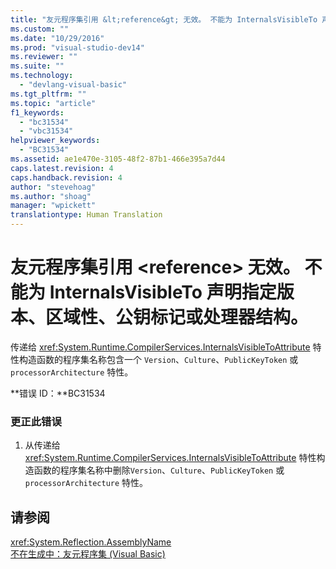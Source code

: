 ```yaml
---
title: "友元程序集引用 &lt;reference&gt; 无效。 不能为 InternalsVisibleTo 声明指定版本、区域性、公钥标记或处理器结构。 | Microsoft Docs"
ms.custom: ""
ms.date: "10/29/2016"
ms.prod: "visual-studio-dev14"
ms.reviewer: ""
ms.suite: ""
ms.technology: 
  - "devlang-visual-basic"
ms.tgt_pltfrm: ""
ms.topic: "article"
f1_keywords: 
  - "bc31534"
  - "vbc31534"
helpviewer_keywords: 
  - "BC31534"
ms.assetid: ae1e470e-3105-48f2-87b1-466e395a7d44
caps.latest.revision: 4
caps.handback.revision: 4
author: "stevehoag"
ms.author: "shoag"
manager: "wpickett"
translationtype: Human Translation
---
```

# 友元程序集引用 &lt;reference&gt; 无效。 不能为 InternalsVisibleTo 声明指定版本、区域性、公钥标记或处理器结构。
传递给 <xref:System.Runtime.CompilerServices.InternalsVisibleToAttribute> 特性构造函数的程序集名称包含一个 `Version`、`Culture`、`PublicKeyToken` 或 `processorArchitecture` 特性。  
  
 **错误 ID：**BC31534  
  
### 更正此错误  
  
1.  从传递给 <xref:System.Runtime.CompilerServices.InternalsVisibleToAttribute> 特性构造函数的程序集名称中删除`Version`、`Culture`、`PublicKeyToken` 或 `processorArchitecture` 特性。  
  
## 请参阅  
 <xref:System.Reflection.AssemblyName>   
 [不在生成中：友元程序集 \(Visual Basic\)](http://msdn.microsoft.com/zh-cn/80e7a33a-ca91-450b-a00e-c5a7986e228c)